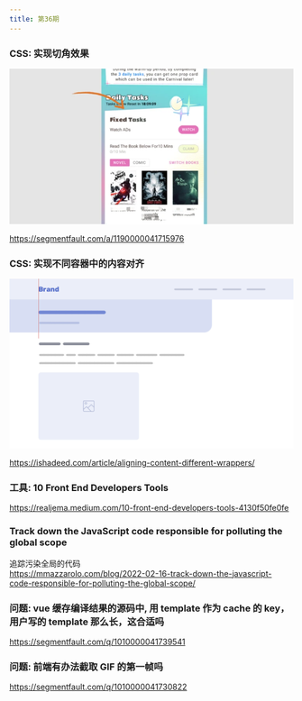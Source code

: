 ```yaml
---
title: 第36期
---
```


### CSS: 实现切角效果

![](../../public/images/36/183600367-c873beada660b10e_fix732.webp)

https://segmentfault.com/a/1190000041715976

### CSS: 实现不同容器中的内容对齐

![](../../public/images/36/wrapper-align-1.png)

https://ishadeed.com/article/aligning-content-different-wrappers/

### 工具: 10 Front End Developers Tools

https://realjema.medium.com/10-front-end-developers-tools-4130f50fe0fe

### Track down the JavaScript code responsible for polluting the global scope

追踪污染全局的代码<br />
https://mmazzarolo.com/blog/2022-02-16-track-down-the-javascript-code-responsible-for-polluting-the-global-scope/

### 问题: vue 缓存编译结果的源码中, 用 template 作为 cache 的 key，用户写的 template 那么长，这合适吗

https://segmentfault.com/q/1010000041739541

### 问题: 前端有办法截取 GIF 的第一帧吗

https://segmentfault.com/q/1010000041730822
